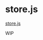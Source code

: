 store.js
========

[store.js]

WIP

[store.js]: https://github.com/wq/wq.app/blob/master/js/store.js
